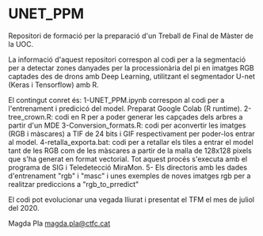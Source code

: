 # UNET_PPM
Repositori de formació per la preparació d'un Treball de Final de Màster de la UOC.

La informació d'aquest repositori correspon al codi per a la segmentació per a detectar zones danyades per la processionària del pi en imatges RGB captades des de drons amb Deep Learning, utilitzant el segmentador U-net (Keras i Tensorflow) amb R.

El contingut conret és:
1-UNET_PPM.ipynb correspon al codi per a l'entrenament i predicicó del model. Preparat Google Colab (R runtime). 
2-tree_crown.R: codi en R per a poder generar les capçades dels arbres a partir d'un MDE 
3-Conversion_formats.R: codi per aconvertir les imatges (RGB i màscares) a TIF de 24 bits i GIF respectivament per poder-los entrar al model. 
4-retalla_exporta.bat: codi per a retallar els tiles a entrar el model tant de les RGB com de les màscares a partir de la malla de 128x128 pixels que s'ha generat en format vectorial. Tot aquest procés s'executa amb el programa de SIG i Teledetecció MiraMon.
5- Els directoris amb les dades d'entrenament "rgb" i "masc" i unes exemples de noves imatges rgb per a realitzar prediccions a "rgb_to_prredict"

El codi pot evolucionar una vegada lliurat i presentat el TFM el mes de juliol del 2020.

Magda Pla
magda.pla@ctfc.cat
